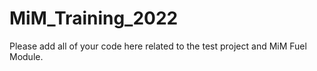 # MiM_Training_2022

Please add all of your code here related to the test project and MiM Fuel Module.
